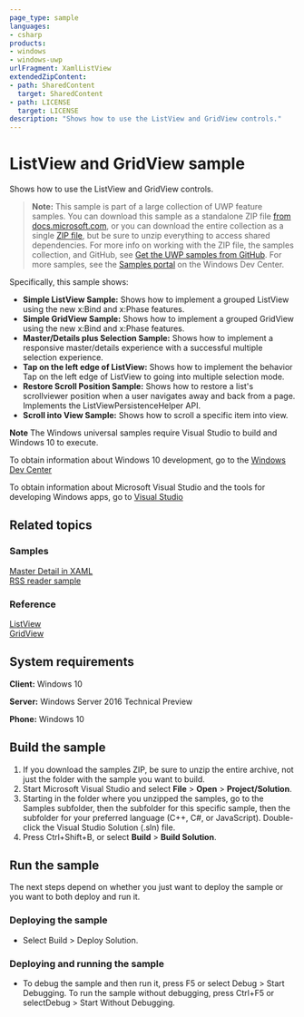 ```yaml
---
page_type: sample
languages:
- csharp
products:
- windows
- windows-uwp
urlFragment: XamlListView
extendedZipContent:
- path: SharedContent
  target: SharedContent
- path: LICENSE
  target: LICENSE
description: "Shows how to use the ListView and GridView controls."
---
```


<!---
  category: ControlsLayoutAndText
  samplefwlink: http://go.microsoft.com/fwlink/p/?LinkId=619900
--->

# ListView and GridView sample

Shows how to use the ListView and GridView controls. 

> **Note:** This sample is part of a large collection of UWP feature samples. 
> You can download this sample as a standalone ZIP file
> [from docs.microsoft.com](https://docs.microsoft.com/samples/microsoft/windows-universal-samples/xamllistview/),
> or you can download the entire collection as a single
> [ZIP file](https://github.com/Microsoft/Windows-universal-samples/archive/master.zip), but be 
> sure to unzip everything to access shared dependencies. For more info on working with the ZIP file, 
> the samples collection, and GitHub, see [Get the UWP samples from GitHub](https://aka.ms/ovu2uq). 
> For more samples, see the [Samples portal](https://aka.ms/winsamples) on the Windows Dev Center. 

Specifically, this sample shows:

- **Simple ListView Sample:** Shows how to implement a grouped ListView using the new x:Bind and x:Phase features.  
- **Simple GridView Sample:** Shows how to implement a grouped GridView using the new x:Bind and x:Phase features.
- **Master/Details plus Selection Sample:** Shows how to implement a responsive master/details experience with a successful multiple selection experience.
- **Tap on the left edge of ListView:** Shows how to implement the behavior Tap on the left edge of ListView to going into multiple selection mode. 
- **Restore Scroll Position Sample:** Shows how to restore a list's scrollviewer position when a user navigates away and back from a page. Implements the ListViewPersistenceHelper API.
- **Scroll into View Sample:** Shows how to scroll a specific item into view.

**Note** The Windows universal samples require Visual Studio to build and Windows 10 to execute.
 
To obtain information about Windows 10 development, go to the [Windows Dev Center](http://go.microsoft.com/fwlink/?LinkID=532421)

To obtain information about Microsoft Visual Studio and the tools for developing Windows apps, go to [Visual Studio](http://go.microsoft.com/fwlink/?LinkID=532422)

## Related topics

### Samples

[Master Detail in XAML](/Samples/XamlMasterDetail)  
[RSS reader sample](https://github.com/Microsoft/Windows-appsample-rssreader)  

### Reference

[ListView](https://msdn.microsoft.com/library/windows/apps/windows.ui.xaml.controls.listview.aspx)  
[GridView](https://msdn.microsoft.com/library/windows/apps/windows.ui.xaml.controls.gridview.aspx)  

## System requirements

**Client:** Windows 10

**Server:** Windows Server 2016 Technical Preview

**Phone:**  Windows 10

## Build the sample

1. If you download the samples ZIP, be sure to unzip the entire archive, not just the folder with the sample you want to build. 
2. Start Microsoft Visual Studio and select **File** \> **Open** \> **Project/Solution**.
3. Starting in the folder where you unzipped the samples, go to the Samples subfolder, then the subfolder for this specific sample, then the subfolder for your preferred language (C++, C#, or JavaScript). Double-click the Visual Studio Solution (.sln) file.
4. Press Ctrl+Shift+B, or select **Build** \> **Build Solution**.

## Run the sample

The next steps depend on whether you just want to deploy the sample or you want to both deploy and run it.

### Deploying the sample

- Select Build > Deploy Solution. 

### Deploying and running the sample

- To debug the sample and then run it, press F5 or select Debug >  Start Debugging. To run the sample without debugging, press Ctrl+F5 or selectDebug > Start Without Debugging. 
